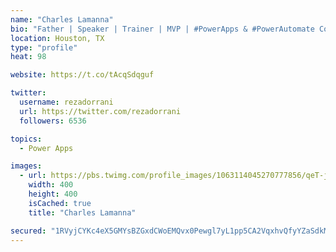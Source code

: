 ```yaml
---
name: "Charles Lamanna"
bio: "Father | Speaker | Trainer | MVP | #PowerApps & #PowerAutomate Community Super User | YouTuber Right-pointing triangle http://youtube.com/c/rezadorrani | Learn - Share - Clockwise rightwards and leftwards open circle arrows"
location: Houston, TX
type: "profile"
heat: 98

website: https://t.co/tAcqSdqguf

twitter:
  username: rezadorrani
  url: https://twitter.com/rezadorrani
  followers: 6536

topics:
  - Power Apps

images:
  - url: https://pbs.twimg.com/profile_images/1063114045270777856/qeT-jpWr_400x400.jpg
    width: 400
    height: 400
    isCached: true
    title: "Charles Lamanna"

secured: "1RVyjCYKc4eX5GMYsBZGxdCWoEMQvx0Pewgl7yL1pp5CA2VqxhvQfyYZaSdkMQg3NQ5RokxFs6KhdDpjTzgKy5CXRs8ZnirZlvKEqxw6GXYMpo3fKAnYTpC160Pkf83RXo8ylOdLx/cdltFKJ2S3qM8FPE9gu3kYfzogKzCiDfRR10xbrHeYFBoD7pJBfbGiQiEiBQcDgpBlb0mhSoN1WSfuRcguZTpm2A9lDE6SSnLEPSr0dPZbH2QB6kjVtb7ipC0aMfPRhrCro0sm/ZP9qNdA+W5CzOjHlu2eYQtI+yLFG1xk2iFAGZMyLufondxbuc/SpLE2MXX5qtdOAVJRxF2E1hSwoytRcCCZO708JYaVnkMQHfAekuGN1pYk0IxccyiBGELTD6/w69KymbbZp4kSQNqe0tMjmkfKRm2bB7M=;Jpq4K7vVpJ3HKkNeUb+6jQ=="
---
```


